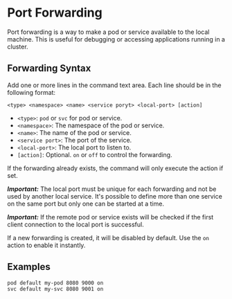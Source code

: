 # Port Forwarding

Port forwarding is a way to make a pod or service available to the local machine. This is useful for debugging or 
accessing applications running in a cluster.

## Forwarding Syntax

Add one or more lines in the command text area. Each line should be in the following format:

```
<type> <namespace> <name> <service poryt> <local-port> [action]
```

- `<type>`: `pod` or `svc` for pod or service.
- `<namespace>`: The namespace of the pod or service.
- `<name>`: The name of the pod or service.
- `<service port>`: The port of the service.
- `<local-port>`: The local port to listen to.
- `[action]`: Optional. `on` or `off` to control the forwarding.

If the forwarding already exists, the command will only execute the action if set.

***Important:*** The local port must be unique for each forwarding and not be used by another local service. It's 
possible to define more than one service on the same port but only one can be started at a time.

***Important:*** If the remote pod or service exists will be checked if the first client connection to the local port 
is successful.

If a new forwarding is created, it will be disabled by default. Use the `on` action to enable it instantly.

## Examples

```
pod default my-pod 8080 9000 on
svc default my-svc 8080 9001 on
```
